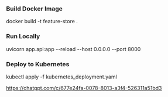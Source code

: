 
### Build Docker Image
docker build -t feature-store .

### Run Locally
uvicorn app.api:app --reload --host 0.0.0.0 --port 8000


### Deploy to Kubernetes
kubectl apply -f kubernetes_deployment.yaml

https://chatgpt.com/c/677e24fa-0078-8013-a3f4-526311a51bd3